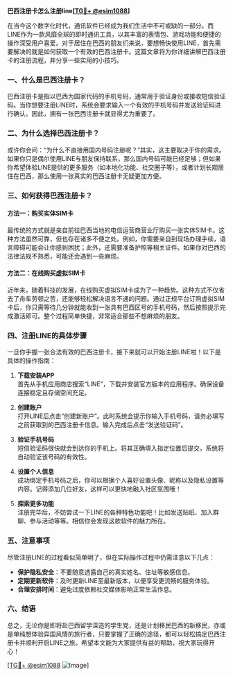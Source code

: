 **巴西注册卡怎么注册line[[TG💪+ @esim1088](https://t.me/s/esim1088)]**

在当今这个数字化时代，通讯软件已经成为我们生活中不可或缺的一部分。而LINE作为一款风靡全球的即时通讯工具，以其丰富的表情包、游戏功能和便捷的操作深受用户喜爱。对于居住在巴西的朋友们来说，要想畅快使用LINE，首先需要解决的就是如何获取一个有效的巴西注册卡。这篇文章将为你详细讲解巴西注册卡的注册流程，并分享一些实用的小技巧。

### 一、什么是巴西注册卡？

巴西注册卡是指以巴西为国家代码的手机号码，通常用于验证身份或接收短信验证码。当你想要注册LINE时，系统会要求输入一个有效的手机号码并发送验证码进行确认。因此，拥有一张巴西注册卡就显得尤为重要了。

### 二、为什么选择巴西注册卡？

或许你会问：“为什么不直接用国内号码注册呢？”其实，这主要取决于你的需求。如果你只是偶尔使用LINE与朋友保持联系，那么国内号码可能已经足够；但如果你希望体验LINE提供的更多服务（如本地化功能、社交圈子等），或者计划长期居住在巴西，那么使用一张真实的巴西注册卡无疑更加方便。

### 三、如何获得巴西注册卡？

#### 方法一：购买实体SIM卡

最传统的方式就是亲自前往巴西当地的电信运营商营业厅购买一张实体SIM卡。这种方法虽然可靠，但也存在诸多不便之处。例如，你需要亲自到现场办理手续，语言障碍可能会让你感到困扰；此外，还需要准备护照等相关证件。如果你对巴西的法律法规不熟悉，可能还会遇到一些麻烦。

#### 方法二：在线购买虚拟SIM卡

近年来，随着科技的发展，在线购买虚拟SIM卡成为了一种趋势。这种方式不仅省去了舟车劳顿之苦，还能够轻松解决语言不通的问题。通过正规平台订购虚拟SIM卡后，你只需等待几分钟就能收到一张具有巴西区号的手机号码，然后按照提示完成激活即可。整个过程简单快捷，非常适合那些不想麻烦的朋友。

### 四、注册LINE的具体步骤

一旦你手握一张合法有效的巴西注册卡，接下来就可以开始注册LINE啦！以下是具体的操作指南：

1. **下载安装APP**  
   首先从手机应用商店搜索“LINE”，下载并安装官方版本的应用程序。确保设备连接稳定且存储空间充足。

2. **创建账户**  
   打开LINE后点击“创建新账户”。此时系统会提示你输入手机号码，请务必填写之前获取到的巴西注册卡信息。输入完成后点击“发送验证码”。

3. **验证手机号码**  
   短信验证码很快就会到达你的手机上。将其正确填入指定位置后提交，系统将自动验证该号码的有效性。

4. **设置个人信息**  
   成功绑定手机号码之后，你可以根据个人喜好设置头像、昵称以及隐私设置等内容。记得添加几位好友，这样可以更快地融入社区氛围哦！

5. **探索更多功能**  
   注册完毕后，不妨尝试一下LINE的各种特色功能吧！比如发送贴纸、加入群聊、参与活动等等。相信你会发现这款软件的魅力所在。

### 五、注意事项

尽管注册LINE的过程看似简单明了，但在实际操作过程中仍需注意以下几点：

- **保护隐私安全**：不要随意透露自己的真实姓名、住址等敏感信息。
- **定期更新软件**：及时更新LINE至最新版本，以便享受更流畅的服务体验。
- **合理安排时间**：避免过度依赖社交媒体影响正常生活作息。

### 六、结语

总之，无论你是即将赴巴西留学深造的学生党，还是计划移民巴西的新移民，亦或是单纯想体验异国风情的旅行者，只要掌握了正确的途径，都可以轻松搞定巴西注册卡并顺利开启LINE之旅。希望本文能为大家提供有益的帮助，祝大家玩得开心！

[[TG💪+ @esim1088](https://t.me/s/esim1088) ![Image](https://i.postimg.cc/4NQfJmqS/Snipaste-2025-05-13-00-14-12.png)]